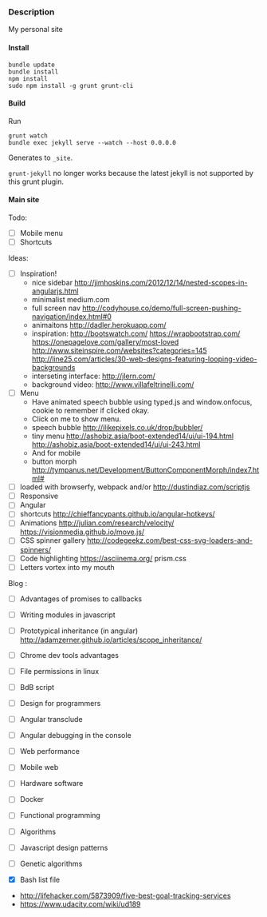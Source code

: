 ### Description

My personal site

#### Install 


	bundle update
	bundle install
	npm install
	sudo npm install -g grunt grunt-cli

#### Build
Run

	grunt watch
	bundle exec jekyll serve --watch --host 0.0.0.0

Generates to `_site`.

`grunt-jekyll` no longer works because the latest jekyll is not supported by this grunt plugin.


#### Main site

Todo:

- [ ] Mobile menu
- [ ] Shortcuts

Ideas:

- [ ] Inspiration!
	- nice sidebar http://jimhoskins.com/2012/12/14/nested-scopes-in-angularjs.html
	- minimalist medium.com
	- full screen nav http://codyhouse.co/demo/full-screen-pushing-navigation/index.html#0
	- animaitons http://dadler.herokuapp.com/
	- inspiration: http://bootswatch.com/ https://wrapbootstrap.com/  https://onepagelove.com/gallery/most-loved http://www.siteinspire.com/websites?categories=145 http://line25.com/articles/30-web-designs-featuring-looping-video-backgrounds
	- interseting interface: http://jlern.com/
	- background video: http://www.villafeltrinelli.com/
- [ ] Menu
	- Have animated speech bubble using typed.js and window.onfocus, cookie to remember if clicked okay.
	- Click on me to show menu.
	- speech bubble http://ilikepixels.co.uk/drop/bubbler/
	- tiny menu http://ashobiz.asia/boot-extended14/ui/ui-194.html http://ashobiz.asia/boot-extended14/ui/ui-243.html
	- And for mobile
	- button morph http://tympanus.net/Development/ButtonComponentMorph/index7.html#
- [ ] loaded with browserfy, webpack and/or http://dustindiaz.com/scriptjs
- [ ] Responsive
- [ ] Angular
- [ ] shortcuts http://chieffancypants.github.io/angular-hotkeys/
- [ ] Animations http://julian.com/research/velocity/ https://visionmedia.github.io/move.js/
- [ ] CSS spinner gallery http://codegeekz.com/best-css-svg-loaders-and-spinners/
- [ ] Code highlighting https://asciinema.org/ prism.css
- [ ] Letters vortex into my mouth

Blog :

- [ ] Advantages of promises to callbacks
- [ ] Writing modules in javascript
- [ ] Prototypical inheritance (in angular) http://adamzerner.github.io/articles/scope_inheritance/
- [ ] Chrome dev tools advantages
- [ ] File permissions in linux
- [ ] BdB script
- [ ] Design for programmers
- [ ] Angular transclude
- [ ] Angular debugging in the console
- [ ] Web performance
- [ ] Mobile web
- [ ] Hardware software
- [ ] Docker
- [ ] Functional programming
- [ ] Algorithms
- [ ] Javascript design patterns
- [ ] Genetic algorithms
- [x] Bash list file



- http://lifehacker.com/5873909/five-best-goal-tracking-services
- https://www.udacity.com/wiki/ud189

